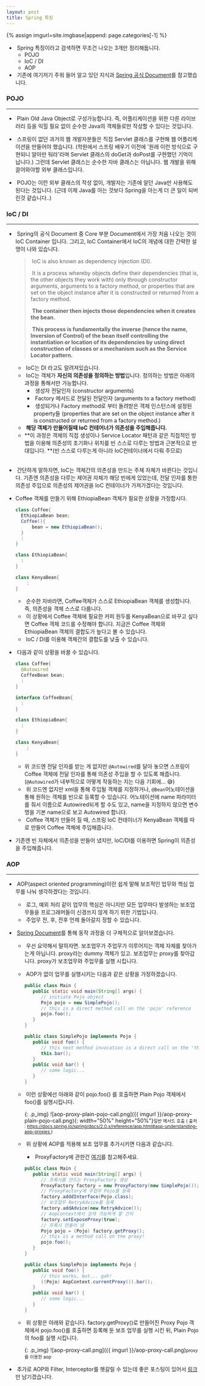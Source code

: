 ```yaml
---
layout: post
title: Spring 특징
---
```


{% assign imgurl=site.imgbase|append: page.categories[-1] %}

- &nbsp;Spring 특징이라고 검색하면 무조건 나오는 3개만 정리해둡니다.
  - POJO
  - IoC / DI
  - AOP
- &nbsp;기존에 여기저기 주워 들어 알고 있던 지식과 [Spring 공식 Document](https://docs.spring.io/spring/docs/current/spring-framework-reference/core.html)를 참고했습니다.



### POJO

---

- &nbsp;Plain Old Java Object로 구성가능합니다. 즉, 어플리케이션을 위한 다른 라이브러리 등을 익힐 필요 없이 순수한 Java의 객체들로만 작성할 수 있다는 것입니다.

- &nbsp;스프링이 없던 과거의 웹 개발자분들은 직접 Servlet 클래스를 구현해 웹 어플리케이션을 만들어야 했습니다. (학원에서 스프링 배우기 이전에 '원래 이런 방식으로 구현되니 알아만 둬라'라며 Servlet 클래스의 doGet과 doPost를 구현했던 기억이 납니다.) 그런데 Servlet 클래스는 순수한 자바 클래스는 아닙니다. 웹 개발을 위해 끌어와야할 외부 클래스입니다.

- &nbsp;POJO는 이런 외부 클래스의 작성 없이, 개발자는 기존에 알던 Java만 사용해도 된다는 것입니다. (근데 이제 Java를 아는 것보다 Spring을 아는게 더 큰 일이 되버린것 같습니다..)



### IoC / DI

---

- &nbsp;Spring의 공식 Document 중 Core 부분 Document에서 가장 처음 나오는 것이 IoC Container 입니다. 그리고, IoC Container에서 IoC의 개념에 대한 간략한 설명이 나와 있습니다.
  
  > &nbsp;IoC is also known as dependency injection (DI). 
  >
  > &nbsp;It is a process whereby objects define their dependencies (that is, the other objects they work with) only through constructor arguments, arguments to a factory method, or properties that are set on the object instance after it is constructed or returned from a factory method. 
  >
  > &nbsp;**The container then injects those dependencies when it creates the bean.** 
  >
  > &nbsp;**This process is fundamentally the inverse (hence the name, Inversion of Control) of the bean itself controlling the instantiation or location of its dependencies by using direct construction of classes or a mechanism such as the Service Locator pattern.**
  
  - &nbsp;IoC는 DI 라고도 알려져있습니다. 
  - &nbsp;IoC는 객체가 **자신의 의존성을 정의하는 방법**입니다. 정의하는 방법은 아래의 과정을 통해서만 가능합니다.
    - &nbsp;생성자 전달인자 (constructor arguments)
    - &nbsp;Factory 메서드로 전달된 전달인자 (arguments to a factory method)
    - &nbsp;생성되거나 Factory method로 부터 돌려받은 객체 인스턴스에 설정된 property들 (properties that are set on the object instance after it is constructed or returned from a factory method.) 
  - &nbsp;**해당 객체가 만들어질때 IoC 컨테어너가 의존성을 주입해줍니다.**
  - **이 과정은 객체의 직접 생성이나 Service Locator 패턴과 같은 직접적인 방법을 이용해 의존성의 초기화나 위치를 빈 스스로 다루는 방법과 근본적으로 반대입니다. **(빈 스스로 다루는게 아니라 IoC컨테이너에서 다뤄 주므로)
  
  <br>

- &nbsp;간단하게 말하자면, IoC는 객체간의 의존성을 만드는 주체 자체가 바뀐다는 것입니다. 기존엔 의존성을 다루는 제어권 자체가 해당 빈에게 있었는데, 전달 인자를 통한 의존성 주입으로 의존성의 제어권을 IoC 컨테이너가 가져가겠다는 것입니다. 

- Coffee 객체를 만들기 위해 EthiopiaBean 객체가 필요한 상황을 가정합시다.

  ```java
  class Coffee{
  	EthiopiaBean bean;
  	Coffee(){
  		bean = new EthiopiaBean();
  	}
  	:
  }
  
  class EthiopiaBean{
  	:
  }
  
  class KenyaBean{
      :
  }
  ```

  - &nbsp;순수한 자바라면, Coffee객체가 스스로 EthiopiaBean 객체를 생성합니다. 즉, 의존성을 객체 스스로 다룹니다. 
  - &nbsp;이 상황에서 Coffee 객체에 필요한 커피 원두를 KenyaBean으로 바꾸고 싶다면 Coffee 객체 코드를 수정해야 합니다. 지금은 Coffee 객체와 EthiopiaBean 객체의 결합도가 높다고 볼 수 있습니다.
  - &nbsp;IoC / DI를 이용해 객체간의 결합도를 낮출 수 있습니다.

- &nbsp;다음과 같이 상황을 바꿀 수 있습니다.

  ```java
  class Coffee{
  	@Autowired
  	CoffeeBean bean;
  	:
  }
  
  interface CoffeeBean{
  	:
  }
  
  class EthiopiaBean{
  	:
  }
  
  class KenyaBean{
      :
  }
  ```

  - 위 코드엔 전달 인자를 받는 게 없지만 `@Autowired`를 달아 놓으면 스프링이 Coffee 객체에 전달 인자를 통해 의존성 주입을 할 수 있도록 해줍니다. (`@Autowired`가 내부적으로 어떻게 작동하는 지는 다음 기회에... 😅)
  - &nbsp;위 코드엔 없지만 xml을 통해 주입될 객체를 지정하거나, `@Bean`어노테이션을 통해 원하는 객체를 빈으로 등록할 수 있습니다. 어노테이션에 name 파라미터를 줘서 이름으로 Autowired되게 할 수도 있고, name을 지정하지 않으면 변수명을 기본 name으로 보고 Autowired 합니다.
  - &nbsp;Coffee 객체가 만들어 질 때, 스프링 IoC 컨테이너가 KenyaBean 객체를 따로 만들어 Coffee 객체에 주입해줍니다.

- 기존엔 빈 자체에서 의존성을 만들어 냈지만, IoC/DI를 이용하면 Spring이 의존성을 주입해줍니다.



### AOP

---

- &nbsp;AOP(aspect oriented programming)이란 쉽게 말해 보조적인 업무와 핵심 업무를 나눠 생각하겠다는 것입니다. 
   - &nbsp;로그, 예외 처리 같이 업무의 핵심은 아니지만 모든 업무마다 발생하는 보조업무들을 프로그래머들이 신경쓰지 않게 하기 위한 기법입니다.
   - &nbsp;주업무 전, 후, 전후 언제 돌아갈지 정할 수 있습니다.
- &nbsp;[Spring Document](https://docs.spring.io/spring/docs/2.0.x/reference/aop.html#aop-understanding-aop-proxies)를 통해 동작 과정을 더 구체적으로 알아보겠습니다.
   - &nbsp;우선 요약해서 말하자면. 보조업무가 주업무가 이루어지는 객체 자체를 찾아가는게 아닙니다. proxy라는 dummy 객체가 있고. 보조업무는 proxy를 찾아갑니다. proxy가 보조업무와 주업무를 실행 시킵니다.
   - &nbsp;AOP가 없이 업무를 실행시키는 다음과 같은 상황을 가정하겠습니다.
   
     ```java
     public class Main {
        public static void main(String[] args) {
           // initiate Pojo object
           Pojo pojo = new SimplePojo();
           // this is a direct method call on the 'pojo' reference
           pojo.foo();
        }
     }
     
     public class SimplePojo implements Pojo {
        public void foo() {
           // this next method invocation is a direct call on the 'this' reference
           this.bar();
        }
        public void bar() {
           // some logic...
        }
     }
     ```
   
   - &nbsp;이런 상황에선 아래와 같이 pojo.foo() 를 호출하면 Plain Pojo 객체에서 foo()를 실행시킵니다.
   
      {: .p_img}
      ![aop-proxy-plain-pojo-call.png]({{ imgurl }}/aop-proxy-plain-pojo-call.png){: width="50%" height="50%"}<small>일반 메서드 호출 ( 출처 : https://docs.spring.io/spring/docs/2.0.x/reference/aop.html#aop-understanding-aop-proxies )</small>
   
   - &nbsp;위 상황에 AOP를 적용해 보조 업무를 추가시키면 다음과 같습니다.
      - &nbsp;ProxyFactory에 관한건 [여기](https://docs.spring.io/spring/docs/current/javadoc-api/org/springframework/aop/framework/ProxyFactory.html)를 참고해주세요.
   
      ```java
      public class Main {
         public static void main(String[] args) {
            // 프록시를 만드는 ProxyFactory 생성
            ProxyFactory factory = new ProxyFactory(new SimplePojo());
            // ProxyFactory에 주업무 Pojo를 등록 
            factory.adddInterface(Pojo.class);
            // 보조업무 RetryAdvice를 등록
            factory.addAdvice(new RetryAdvice());
            // AopContext에서 검색 가능하게 할 건지
            factory.setExposeProxy(true);
            // 프록시 만들어 냄
            Pojo pojo = (Pojo) factory.getProxy();
            // this is a method call on the proxy!
            pojo.foo();
         }
      }
      
      public class SimplePojo implements Pojo {
         public void foo() {
            // this works, but... gah!
            ((Pojo) AopContext.currentProxy()).bar();
         }
         public void bar() {
            // some logic...
         }
      }
      ```
   
   - &nbsp;위 상황은 아래와 같습니다. factory.getProxy()로 만들어진 Proxy Pojo 객체에서 pojo.foo()를 호출하면 등록해 둔 보조 업무를 실행 시킨 뒤, Plain Pojo의 foo를 실행 시킵니다.
   
      {: .p_img}
      ![aop-proxy-call.png]({{ imgurl }}/aop-proxy-call.png)<small>proxy를 이용한 aop</small>
   
- &nbsp;추가로 AOP와 Filter, Interceptor를 헷갈릴 수 있는데 좋은 포스팅이 있어서 [링크](https://thiago6.tistory.com/63?category=827160)만 남기겠습니다.


